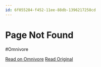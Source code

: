 ```yaml
---
id: 6f055284-f452-11ee-88db-1396217258cd
---
```


# Page Not Found
#Omnivore

[Read on Omnivore](https://omnivore.app/me/page-not-found-18eb50d66cd)
[Read Original](https://hypothes.is/a/t2JXkPRQEe62lnMKZUfIXg)

